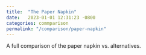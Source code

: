 ```yaml
---
title:  "The Paper Napkin"
date:   2023-01-01 12:31:23 -0800
categories: commparison
permalink: "/comparison/paper-napkin"
---
```

A full comparison of the paper napkin vs. alternatives.